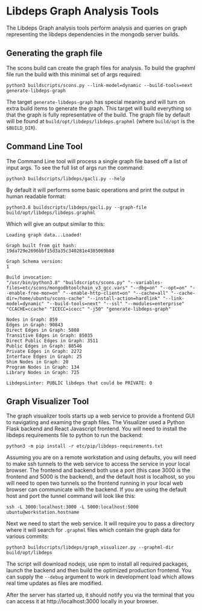 # Libdeps Graph Analysis Tools

The Libdeps Graph analysis tools perform analysis and queries on graph representing the libdeps dependencies in the mongodb server builds.

## Generating the graph file

The scons build can create the graph files for analysis. To build the graphml file run the build with this minimal set of args required:

    python3 buildscripts/scons.py --link-model=dynamic --build-tools=next generate-libdeps-graph

The target `generate-libdeps-graph` has special meaning and will turn on extra build items to generate the graph. This target will build everything so that the graph is fully representative of the build. The graph file by default will be found at `build/opt/libdeps/libdeps.graphml` (where `build/opt` is the `$BUILD_DIR`).

## Command Line Tool

The Command Line tool will process a single graph file based off a list of input args. To see the full list of args run the command:

    python3 buildscripts/libdeps/gacli.py --help

By default it will performs some basic operations and print the output in human readable format:

    python3.8 buildscripts/libdeps/gacli.py --graph-file build/opt/libdeps/libdeps.graphml

Which will give an output similar to this:

    Loading graph data...Loaded!

    Graph built from git hash:
    19da729e2696bbf15d3a35c340281e4385069b88

    Graph Schema version:
    1

    Build invocation:
    "/usr/bin/python3.8" "buildscripts/scons.py" "--variables-files=etc/scons/mongodbtoolchain_v3_gcc.vars" "--dbg=on" "--opt=on" "--enable-free-mon=on" "--enable-http-client=on" "--cache=all" "--cache-dir=/home/ubuntu/scons-cache" "--install-action=hardlink" "--link-model=dynamic" "--build-tools=next" "--ssl" "--modules=enterprise" "CCACHE=ccache" "ICECC=icecc" "-j50" "generate-libdeps-graph"

    Nodes in Graph: 859
    Edges in Graph: 90843
    Direct Edges in Graph: 5808
    Transitive Edges in Graph: 85035
    Direct Public Edges in Graph: 3511
    Public Edges in Graph: 88546
    Private Edges in Graph: 2272
    Interface Edges in Graph: 25
    Shim Nodes in Graph: 20
    Program Nodes in Graph: 134
    Library Nodes in Graph: 725

    LibdepsLinter: PUBLIC libdeps that could be PRIVATE: 0

## Graph Visualizer Tool

The graph visualizer tools starts up a web service to provide a frontend GUI to navigating and examing the graph files. The Visualizer used a Python Flask backend and React Javascript frontend. You will need to install the libdeps requirements file to python to run the backend:

    python3 -m pip install -r etc/pip/libdeps-requirements.txt

Assuming you are on a remote workstation and using defaults, you will need to make ssh tunnels to the web service to access the service in your local browser. The frontend and backend both use a port (this case 3000 is the frontend and 5000 is the backend), and the default host is localhost, so you will need to open two tunnels so the frontend running in your local web browser can communicate with the backend. If you are using the default host and port the tunnel command will look like this:

    ssh -L 3000:localhost:3000 -L 5000:localhost:5000 ubuntu@workstation.hostname

Next we need to start the web service. It will require you to pass a directory where it will search for `.graphml` files which contain the graph data for various commits:

    python3 buildscripts/libdeps/graph_visualizer.py --graphml-dir build/opt/libdeps

The script will download nodejs, use npm to install all required packages, launch the backend and then build the optimized production frontend. You can supply the `--debug` argument to work in development load which allows real time updates as files are modified.

After the server has started up, it should notify you via the terminal that you can access it at http://localhost:3000 locally in your browser.
